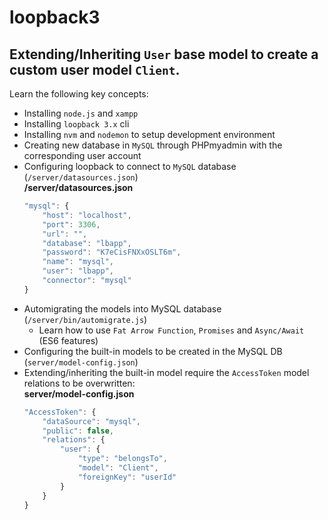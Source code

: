 # loopback3

## Extending/Inheriting `User` base model to create a custom user model `Client`.

Learn the following key concepts:  
* Installing `node.js` and `xampp`   
* Installing `loopback 3.x` cli    
* Installing `nvm` and `nodemon` to setup development environment
* Creating new database in `MySQL` through PHPmyadmin with the corresponding user account   
* Configuring loopback to connect to `MySQL` database (`/server/datasources.json`)  
**/server/datasources.json**   
    ```javascript
    "mysql": {
        "host": "localhost",
        "port": 3306,
        "url": "",
        "database": "lbapp",
        "password": "K7eCisFNXxOSLT6m",
        "name": "mysql",
        "user": "lbapp",
        "connector": "mysql"
    }
    ```
* Automigrating the models into MySQL database (`/server/bin/automigrate.js`) 
   - Learn how to use `Fat Arrow Function`, `Promises` and `Async/Await` (ES6 features)
* Configuring the built-in models to be created in the MySQL DB (`server/model-config.json`)  
* Extending/inheriting the built-in model require the `AccessToken` model relations to be overwritten:  
**server/model-config.json**  
    ```javascript
    "AccessToken": {
        "dataSource": "mysql",
        "public": false,
        "relations": {
            "user": {
                "type": "belongsTo",
                "model": "Client",
                "foreignKey": "userId"
            }
        }
    }
    ```